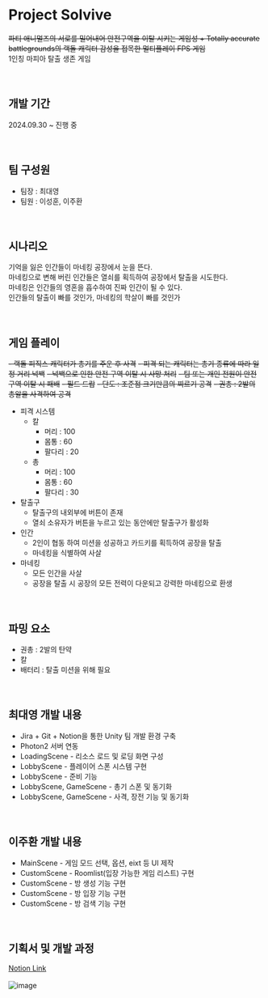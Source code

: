 # Project Solvive
~~파티 애니멀즈의 서로를 밀어내어 안전구역을 이탈 시키는 게임성 + Totally accurate battlegrounds의 랙돌 캐릭터 감성을 접목한 멀티플레이 FPS 게임~~<br>
1인칭 마피아 탈출 생존 게임
<br><br><br>

## 개발 기간
2024.09.30 ~ 진행 중
<br><br><br>

## 팀 구성원
- 팀장 : 최대영
- 팀원 : 이성훈, 이주환
<br><br><br>


## 시나리오
기억을 잃은 인간들이 마네킹 공장에서 눈을 뜬다.<br>
마네킹으로 변해 버린 인간들은 열쇠를 획득하여 공장에서 탈출을 시도한다.<br>
마네킹은 인간들의 영혼을 흡수하여 진짜 인간이 될 수 있다.<br>
인간들의 탈출이 빠를 것인가, 마네킹의 학살이 빠를 것인가
<br><br><br>

## 게임 플레이
~~- 랙돌 피직스 캐릭터가 총기를 주운 후 사격~~
~~- 피격 되는 캐릭터는 총기 종류에 따라 일정 거리 넉백~~
~~- 넉백으로 인한 안전 구역 이탈 시 사망 처리~~
~~- 팀 또는 개인 전원이 안전 구역 이탈 시 패배~~
~~- 필드 드랍~~
~~- 단도 : 조준점 크기만큼의 찌르기 공격~~
~~- 권총 : 2발의 총알을 사격하여 공격~~
- 피격 시스템
  - 칼
    - 머리 : 100
    - 몸통 : 60
    - 팔다리 : 20
  - 총
    - 머리 : 100
    - 몸통 : 60
    - 팔다리 : 30
- 탈출구
  - 탈출구의 내외부에 버튼이 존재
  - 열쇠 소유자가 버튼을 누르고 있는 동안에만 탈출구가 활성화
- 인간
  - 2인이 협동 하여 미션을 성공하고 카드키를 획득하여 공장을 탈출
  - 마네킹을 식별하여 사살
- 마네킹
  - 모든 인간을 사살
  - 공장을 탈출 시 공장의 모든 전력이 다운되고 강력한 마네킹으로 환생
<br><br><br>

## 파밍 요소
- 권총 : 2발의 탄약 
- 칼
- 배터리 : 탈출 미션을 위해 필요
<br><br><br>

## 최대영 개발 내용
- Jira + Git + Notion을 통한 Unity 팀 개발 환경 구축
- Photon2 서버 연동
- LoadingScene - 리소스 로드 및 로딩 화면 구성
- LobbyScene - 플레이어 스폰 시스템 구현
- LobbyScene - 준비 기능
- LobbyScene, GameScene - 총기 스폰 및 동기화
- LobbyScene, GameScene - 사격, 장전 기능 및 동기화
<br><br><br>

## 이주환 개발 내용
- MainScene - 게임 모드 선택, 옵션, eixt 등 UI 제작
- CustomScene - Roomlist(입장 가능한 게임 리스트) 구현
- CustomScene - 방 생성 기능 구현
- CustomScene - 방 입장 기능 구현
- CustomScene - 방 검색 기능 구현
<br><br><br>

## 기획서 및 개발 과정
[Notion Link](https://hypnotic-ocelot-c39.notion.site/Project-Solvive-109285de75ba80e5aa81f923a9f34aa1?pvs=4)
<br><br>
![image](https://github.com/user-attachments/assets/ccc4f858-ec25-414d-b2c8-be96b4632580)


